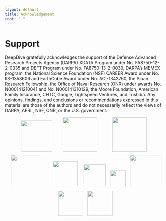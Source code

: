 ```yaml
---
layout: default
title: Acknowledgement
root: "."
---
```


# Support

DeepDive gratefully acknowledges the support of the Defense Advanced
Research Projects Agency (DARPA) XDATA Program under No.
FA8750-12-2-0335 and DEFT Program under No. FA8750-13-2-0039, DARPA’s
MEMEX program, the National Science Foundation (NSF) CAREER Award
under No. IIS-1353606 and EarthCube Award under No. ACI-1343760, the
Sloan Research Fellowship, the Office of Naval Research (ONR) under
awards No. N000141210041 and No. N000141310129, the Moore Foundation,
American Family Insurance, CHTC, Google, Lightspeed Ventures, and Toshiba.
Any opinions, findings, and conclusions or recommendations expressed
in this material are those of the authors and do not necessarily
reflect the views of DARPA, AFRL, NSF, ONR, or the U.S. government.

<div style="text-align:center;" class="sponsor">
  <a href="http://www.darpa.mil"><img height="100px" src="http://i.stanford.edu/hazy/images/logos/darpa.jpg" style="margin-bottom:10px; margin-left:30px; margin-right:15px;"></a>
  <a href="http://www.nsf.gov"><img height="110px" src="http://i.stanford.edu/hazy/images/logos/nsf.jpg" style="margin-bottom:10px; margin-left:15px; margin-right:30px;"></a>
  <a href="http://www.sloan.org/sloan-research-fellowships/"><img height="110px" src="{{ site.baseurl }}/images/logos/sloan.jpg" style="margin-bottom:10px; margin-left:15px; margin-right:30px;"></a>
  <a href="http://www.onr.navy.mil"><img height="100px" src="http://i.stanford.edu//hazy/images/logos/onr.png" style="margin-bottom:10px; margin-left:15px; margin-right:15px;"></a>
  <a href="http://www.moore.org/"><img height="80px" src="{{ site.baseurl }}/images/logos/moore.jpg" style="margin-bottom:10px; margin-left:15px; margin-right:15px;"></a>
  <a href="http://www.amfam.com/default.asp"><img height="70px" src="http://i.stanford.edu/hazy/images/logos/amfam.jpeg" style="margin-bottom:10px; margin-bottom:15px;"></a>
  <a href="http://chtc.cs.wisc.edu"><img height="50px" src="http://i.stanford.edu/hazy/images/logos/chtc.png" style="margin-bottom:10px; margin-left:10px;"></a>
  <a href="http://www.google.com"><img height="100px" src="http://i.stanford.edu/hazy/images/logos/google.png" style="margin-bottom:10px; margin-left:10px;"></a>
  <a href="http://lsvp.com/"><img height="80px" src="{{ site.baseurl }}/images/logos/lsvp.gif" style="margin-bottom:10px; margin-left:10px;"></a>
  <a href="http://www.toshiba.com/"><img height="80px" src="{{ site.baseurl }}/images/logos/toshiba.jpg" style="margin-bottom:10px; margin-left:10px;"></a>
</div>

